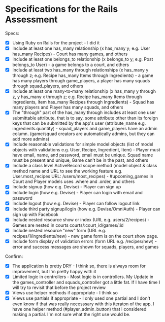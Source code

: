 # Specifications for the Rails Assessment

Specs:
- [x] Using Ruby on Rails for the project - I did it
- [x] Include at least one has_many relationship (x has_many y; e.g. User has_many Recipes) - Court has many games, and others
- [x] Include at least one belongs_to relationship (x belongs_to y; e.g. Post belongs_to User) - a game belongs to a court, and others
- [x] Include at least two has_many through relationships (x has_many y through z; e.g. Recipe has_many Items through Ingredients) - a game has many players through game_players, a player has many squads through squad_players, and others
- [x] Include at least one many-to-many relationship (x has_many y through z, y has_many x through z; e.g. Recipe has_many Items through Ingredients, Item has_many Recipes through Ingredients) - Squad has many players and Player has many squads, and others
- [x] The "through" part of the has_many through includes at least one user submittable attribute, that is to say, some attribute other than its foreign keys that can be submitted by the app's user (attribute_name e.g. ingredients.quantity) - squad_players and game_players have an admin column. (game/squad creators are automatically admins, but they can add more admins)
- [x] Include reasonable validations for simple model objects (list of model objects with validations e.g. User, Recipe, Ingredient, Item) - Player must have email, name, and password, email must be unique. Squad name must be present and unique, Game can't be in the past, and others
- [x] Include a class level ActiveRecord scope method (model object & class method name and URL to see the working feature e.g. User.most_recipes URL: /users/most_recipes) - #upcoming_games in Court and Player models uses .where and .order, and others
- [x] Include signup (how e.g. Devise) - Player can sign up
- [x] Include login (how e.g. Devise) - Player can login with email and password
- [x] Include logout (how e.g. Devise) - Player can follow logout link 
- [x] Include third party signup/login (how e.g. Devise/OmniAuth) - Player can sign up with Facebook
- [x] Include nested resource show or index (URL e.g. users/2/recipes) - Games are nested in courts courts/:court_id/games/:id
- [x] Include nested resource "new" form (URL e.g. recipes/1/ingredients/new) - new game form is on the court show page. 
- [x] Include form display of validation errors (form URL e.g. /recipes/new) - error and success messages are shown for squads, players, and games

Confirm:
- [x] The application is pretty DRY - I think so, there is always room for improvement, but I'm pretty happy with it
- [x] Limited logic in controllers - Most logic is in controllers. My Update in the games_controller and squads_controller got a little fat. If I have time I will try to revisit that before the project review
- [x] Views use helper methods if appropriate - I think so
- [x] Views use partials if appropriate - I only used one partial and I don't even know if that was really necesssary with this iteraton of the app. I have one helper method (#player_admin_button) that I considered making a partial. I'm not sure what the right use would be.
